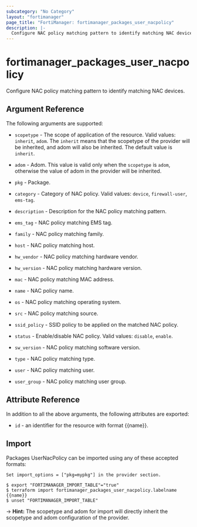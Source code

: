 ```yaml
---
subcategory: "No Category"
layout: "fortimanager"
page_title: "FortiManager: fortimanager_packages_user_nacpolicy"
description: |-
  Configure NAC policy matching pattern to identify matching NAC devices.
---
```


# fortimanager_packages_user_nacpolicy
Configure NAC policy matching pattern to identify matching NAC devices.

## Argument Reference


The following arguments are supported:

* `scopetype` - The scope of application of the resource. Valid values: `inherit`, `adom`. The `inherit` means that the scopetype of the provider will be inherited, and adom will also be inherited. The default value is `inherit`.
* `adom` - Adom. This value is valid only when the `scopetype` is `adom`, otherwise the value of adom in the provider will be inherited.
* `pkg` - Package.

* `category` - Category of NAC policy. Valid values: `device`, `firewall-user`, `ems-tag`.

* `description` - Description for the NAC policy matching pattern.
* `ems_tag` - NAC policy matching EMS tag.
* `family` - NAC policy matching family.
* `host` - NAC policy matching host.
* `hw_vendor` - NAC policy matching hardware vendor.
* `hw_version` - NAC policy matching hardware version.
* `mac` - NAC policy matching MAC address.
* `name` - NAC policy name.
* `os` - NAC policy matching operating system.
* `src` - NAC policy matching source.
* `ssid_policy` - SSID policy to be applied on the matched NAC policy.
* `status` - Enable/disable NAC policy. Valid values: `disable`, `enable`.

* `sw_version` - NAC policy matching software version.
* `type` - NAC policy matching type.
* `user` - NAC policy matching user.
* `user_group` - NAC policy matching user group.


## Attribute Reference

In addition to all the above arguments, the following attributes are exported:
* `id` - an identifier for the resource with format {{name}}.

## Import

Packages UserNacPolicy can be imported using any of these accepted formats:
```
Set import_options = ["pkg=mypkg"] in the provider section.

$ export "FORTIMANAGER_IMPORT_TABLE"="true"
$ terraform import fortimanager_packages_user_nacpolicy.labelname {{name}}
$ unset "FORTIMANAGER_IMPORT_TABLE"
```
-> **Hint:** The scopetype and adom for import will directly inherit the scopetype and adom configuration of the provider.
